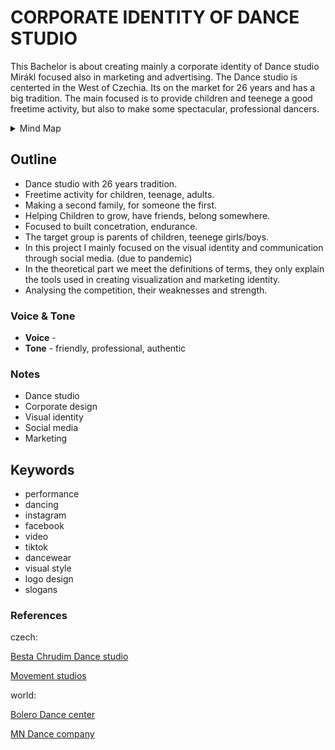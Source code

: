 
# CORPORATE IDENTITY OF DANCE STUDIO #

This Bachelor is about creating mainly a corporate identity of Dance studio Mirákl focused also in marketing and advertising. The Dance studio is centerted in the West of Czechia. Its on the market for 26 years and has a big tradition. The main focused is to provide children and teenege a good freetime activity, but also to make some spectacular, professional dancers.  

<details>
  <summary>Mind Map</summary>

![Mind Map](mind_map_MIRAKL.png)
</details>

## Outline
- Dance studio with 26 years tradition.
- Freetime activity for children, teenage, adults.
- Making a second family, for someone the first. 
- Helping Children to grow, have friends, belong somewhere.
- Focused to built concetration, endurance.
- The target group is parents of children, teenege girls/boys. 
- In this project I mainly focused on the visual identity and communication through social media. (due to pandemic)
- In the theoretical part we meet the definitions of terms, they only explain the tools used in creating visualization and marketing identity.
- Analysing the competition, their weaknesses and strength.

### Voice & Tone
- **Voice** - 
- **Tone** - friendly, professional, authentic 

### Notes
* Dance studio
* Corporate design
* Visual identity
* Social media
* Marketing

## Keywords
* performance
* dancing
* instagram
* facebook
* video
* tiktok
* dancewear
* visual style
* logo design
* slogans

### References
czech:

[Besta Chrudim Dance studio](https://www.besta-chrudim.cz)

[Movement studios](https://unitedmovement.cz)

world:

[Bolero Dance center](https://bolero.si/en/)

[MN Dance company](https://www.mndancecompany.com)
